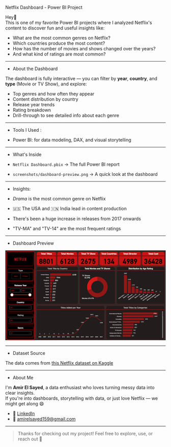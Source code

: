 Netflix Dashboard - Power BI Project

Hey👋  
This is one of my favorite Power BI projects where I analyzed Netflix's content to discover fun and useful insights like:

- What are the most common genres on Netflix?
- Which countries produce the most content?
- How has the number of movies and shows changed over the years?
- And what kind of ratings are most common?

---

- About the Dashboard

The dashboard is fully interactive 
— you can filter by **year**, **country**, and **type** (Movie or TV Show), and explore:
- Top genres and how often they appear
- Content distribution by country
- Release year trends
- Rating breakdown
- Drill-through to see detailed info about each genre

---

- Tools I Used :

- Power BI: for data modeling, DAX, and visual storytelling

---

- What's Inside

- `Netflix Dashboard.pbix` → The full Power BI report
- `screenshots/dashboard-preview.png` → A quick look at the dashboard

---

- Insights: 

- *Drama* is the most common genre on Netflix
- 🇺🇸 The USA and 🇮🇳 India lead in content production
- There's been a huge increase in releases from 2017 onwards
- "TV-MA" and "TV-14" are the most frequent ratings

---

- Dashboard Preview

![Netflix Dashboard](https://github.com/AmirElsayed117/Netflix-Dashboard/blob/main/NetFlix_Overview.png)

---

- Dataset Source

The data comes from [this Netflix dataset on Kaggle](https://www.kaggle.com/datasets/shivamb/netflix-shows)

---

- About Me

I'm **Amir El Sayed**, a data enthusiast who loves turning messy data into clear insights.  
If you're into dashboards, storytelling with data, or just love Netflix — we might get along 😄

- 💼 [LinkedIn](https://www.linkedin.com/in/amiralsayed)  
- 📧 [amirelsayed159@gmail.com](mailto:amirelsayed159@gmail.com)

---

> Thanks for checking out my project! Feel free to explore, use, or reach out 🚀
